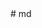 <meta name="description" content="The quick brown fox jumped over the lazy dog.">
<meta name="author" content="John Smith">
# md
